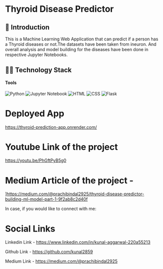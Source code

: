 # Thyroid Disease Predictor
## 👀 Introduction

This is a Machine Learning Web Application that can predict if a person has a Thyroid diseases or not.The datasets have been taken from ineuron. And overall analysis and model building for the diseases have been done in respective Jupyter Notebooks.
## 👩‍💻 Technology Stack

#### **Tools**

<img alt="Python" src="https://img.shields.io/badge/Python-3776AB?style=for-the-badge&logo=python&logoColor=white"/> 
<img alt="Jupyter Notebook" src="https://img.shields.io/badge/Jupyter-F37626.svg?&style=for-the-badge&logo=Jupyter&logoColor=white"/> 
<img alt="HTML" src="https://img.shields.io/badge/HTML-239120?style=for-the-badge&logo=html5&logoColor=white"/> 
<img alt="CSS" src="https://img.shields.io/badge/CSS-239120?&style=for-the-badge&logo=css3&logoColor=white"/> 
<img alt="Flask" src="https://img.shields.io/badge/Flask-000000?style=for-the-badge&logo=flask&logoColor=white"/> 


# Deployed App

https://thyroid-prediction-app.onrender.com/


# Youtube Link of the project

https://youtu.be/PhGftPyB5g0

# Medium Article of the project - 

]https://medium.com/@prachibindal2925/thyroid-disease-predictor-building-ml-model-part-1-9f2ab8c2d40f

In case, if you would like to connect with me:

# Social Links
Linkedin Link - https://www.linkedin.com/in/kunal-aggarwal-220a55213

Github Link - 
https://github.com/kunal2859 

Medium Link - https://medium.com/@prachibindal2925
